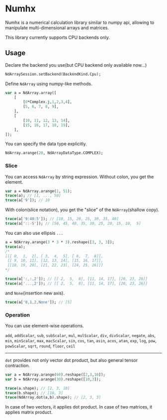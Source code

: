 # Numhx
Numhx is a numerical calculation library similar to numpy api,
allowing to manipulate multi-dimensional arrays and matrices.

This library currently supports CPU backends only.

## Usage
Declare the backend you use(but CPU backend only available now...)

```haxe
NdArraySession.setBackend(BackendKind.Cpu);
```

Define `NdArray` using numpy-like methods.

```haxe
var a = NdArray.array([
    [
        [0*Complex.j,1,2,3,4],
        [5, 6, 7, 8, 9],
    ],
    [
        [10, 11, 12, 13, 14],
        [15, 16, 17, 18, 19],
    ],
]);
```

You can specify the data type explicitly.

```haxe
NdArray.arange(20, NdArrayDataType.COMPLEX);
```

### Slice
You can access `NdArray` by string expression.
Without colon, you get the element.

```haxe
var a = NdArray.arange(1, 51);
trace(a); // [1, ..., 50]
trace(a['9']); // 10
```

With colon(slice notation), you get the "slice" of the `NdArray`(shallow copy).

```haxe
trace(a['9:40:5']); // [10, 15, 20, 25, 30, 35, 40]
trace(a['::-5']); // [50, 45, 40, 35, 30, 25, 20, 15, 10,  5]
```

You can also use ellipsis `...`

```haxe
a = NdArray.arange(3 * 3 * 3).reshape([3, 3, 3]);
trace(a);
/*
[[[ 0,  1,  2], [ 3,  4,  5], [ 6,  7,  8]],
 [[ 9, 10, 11], [12, 13, 14], [15, 16, 17]],
 [[18, 19, 20], [21, 22, 23], [24, 25, 26]]]
*/

trace(a[':,:,2']); // [[ 2,  5,  8], [11, 14, 17], [20, 23, 26]]
trace(a['...,2']); // [[ 2,  5,  8], [11, 14, 17], [20, 23, 26]]
```

and `None`(insertion new axis).
 
```haxe
trace(a['0,1,2,None']); // [5]
```

### Operation
You can use element-wise operations.

`add`, `addScalar`,
`sub`, `subScalar`,
`mul`, `mulScalar`,
`div`, `divScalar`,
`negate`,
`abs`,
`min`, `minScalar`,
`max`, `macScalar`,
`sin`, `cos`, `tan`,
`asin`, `acos`, `atan`,
`exp`, `log`,
`pow`, `powScalar`,
`sqrt`,
`round`, `floor`, `ceil`

---

`dot` provides not only vector dot product, but also general tensor contraction.

```haxe
var a = NdArray.arange(60).reshape([2,3,10]);
var b = NdArray.arange(30).reshape([10,3]);

trace(a.shape); // [2, 3, 10]
trace(b.shape); // [10, 3]
trace(NdArray.dot(a,b).shape); // [2, 3, 3]
```

In case of two vectors, it applies dot product.
In case of two matrices, it applies matrix product.